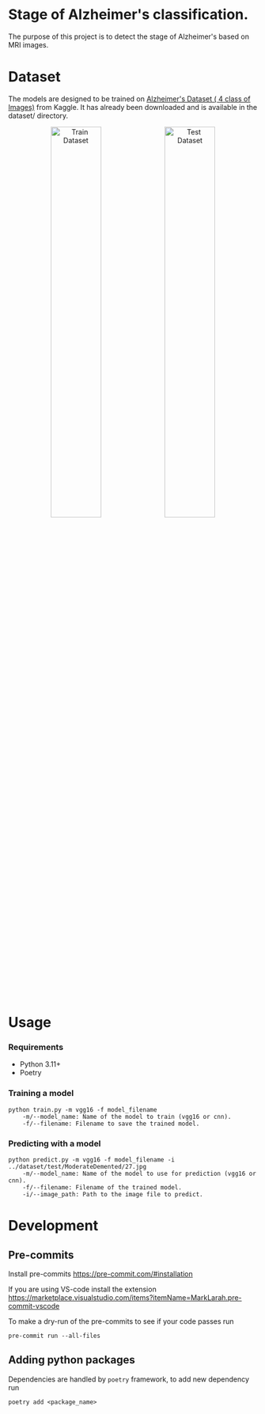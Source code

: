 # Stage of Alzheimer's classification.

The purpose of this project is to detect the stage of Alzheimer's based on MRI images.

# Dataset

The models are designed to be trained on [Alzheimer's Dataset ( 4 class of Images)](https://www.kaggle.com/datasets/tourist55/alzheimers-dataset-4-class-of-images) from Kaggle.
It has already been downloaded and is available in the dataset/ directory.

<p align="center">
  <img src="images/train_dataset.png" alt="Train Dataset" width="45%" />
  <img src="images/test_dataset.png" alt="Test Dataset" width="45%" />
</p>

# Usage

### Requirements
* Python 3.11+
* Poetry

### Training a model

    python train.py -m vgg16 -f model_filename
        -m/--model_name: Name of the model to train (vgg16 or cnn).
        -f/--filename: Filename to save the trained model.

### Predicting with a model

    python predict.py -m vgg16 -f model_filename -i ../dataset/test/ModerateDemented/27.jpg
        -m/--model_name: Name of the model to use for prediction (vgg16 or cnn).
        -f/--filename: Filename of the trained model.
        -i/--image_path: Path to the image file to predict.

# Development
## Pre-commits
Install pre-commits
https://pre-commit.com/#installation

If you are using VS-code install the extension https://marketplace.visualstudio.com/items?itemName=MarkLarah.pre-commit-vscode

To make a dry-run of the pre-commits to see if your code passes run
```
pre-commit run --all-files
```


## Adding python packages
Dependencies are handled by `poetry` framework, to add new dependency run
```
poetry add <package_name>
```